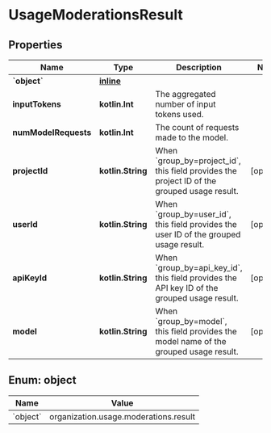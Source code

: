 
# UsageModerationsResult

## Properties
| Name | Type | Description | Notes |
| ------------ | ------------- | ------------- | ------------- |
| **&#x60;object&#x60;** | [**inline**](#&#x60;Object&#x60;) |  |  |
| **inputTokens** | **kotlin.Int** | The aggregated number of input tokens used. |  |
| **numModelRequests** | **kotlin.Int** | The count of requests made to the model. |  |
| **projectId** | **kotlin.String** | When &#x60;group_by&#x3D;project_id&#x60;, this field provides the project ID of the grouped usage result. |  [optional] |
| **userId** | **kotlin.String** | When &#x60;group_by&#x3D;user_id&#x60;, this field provides the user ID of the grouped usage result. |  [optional] |
| **apiKeyId** | **kotlin.String** | When &#x60;group_by&#x3D;api_key_id&#x60;, this field provides the API key ID of the grouped usage result. |  [optional] |
| **model** | **kotlin.String** | When &#x60;group_by&#x3D;model&#x60;, this field provides the model name of the grouped usage result. |  [optional] |


<a id="`Object`"></a>
## Enum: object
| Name | Value |
| ---- | ----- |
| &#x60;object&#x60; | organization.usage.moderations.result |



